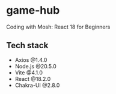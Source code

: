 # game-hub
Coding with Mosh: React 18 for Beginners

## Tech stack
- Axios @1.4.0
- Node.js @20.5.0
- Vite @4.1.0
- React @18.2.0
- Chakra-UI @2.8.0

